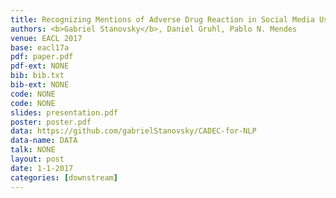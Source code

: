 ```yaml
---
title: Recognizing Mentions of Adverse Drug Reaction in Social Media Using Knowledge-Infused Recurrent Models
authors: <b>Gabriel Stanovsky</b>, Daniel Gruhl, Pablo N. Mendes
venue: EACL 2017
base: eacl17a
pdf: paper.pdf
pdf-ext: NONE
bib: bib.txt
bib-ext: NONE
code: NONE
code: NONE
slides: presentation.pdf
poster: poster.pdf
data: https://github.com/gabrielStanovsky/CADEC-for-NLP
data-name: DATA
talk: NONE
layout: post
date: 1-1-2017
categories: [downstream]
---
```

